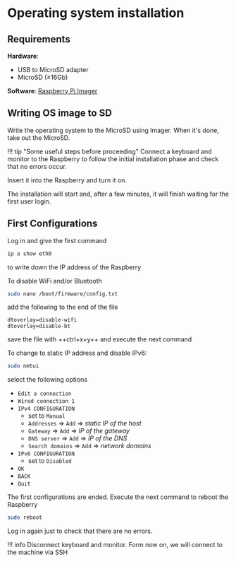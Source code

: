 # Operating system installation

## Requirements

**Hardware**:

- USB to MicroSD adapter
- MicroSD (&GreaterEqual;16Gb)

**Software**: [Raspberry Pi Imager](https://www.raspberrypi.com/software/)

## Writing OS image to SD

Write the operating system to the MicroSD using Imager. When it's done, take out the MicroSD.

!!! tip "Some useful steps before proceeding"
    Connect a keyboard and monitor to the Raspberry to follow the initial installation phase and check that no errors occur.

Insert it into the Raspberry and turn it on.

The installation will start and, after a few minutes, it will finish waiting for the first user login.

## First Configurations

Log in and give the first command

```sh
ip a show eth0
```

to write down the IP address of the Raspberry

To disable WiFi and/or Bluetooth

```sh
sudo nano /boot/firmware/config.txt
```

add the following to the end of the file

```text
dtoverlay=disable-wifi
dtoverlay=disable-bt
```

save the file with ++ctrl+x+y++ and execute the next command

To change to static IP address and disable IPv6:

```sh
sudo nmtui
```

select the following options

- `Edit a connection`
- `Wired connection 1`
- `IPv4 CONFIGURATION`
    - set to `Manual`
    - `Addresses` &rArr; `Add` &rArr; *static IP of the host*
    - `Gateway` &rArr; `Add` &rArr; *IP of the gateway*
    - `DNS server` &rArr; `Add` &rArr; *IP of the DNS*
    - `Search domains` &rArr; `Add` &rArr; *network domains*
- `IPv6 CONFIGURATION`
    - set to `Disabled`
- `OK`
- `BACK`
- `Quit`

The first configurations are ended. Execute the next command to reboot the Raspberry

```sh
sudo reboot
```

Log in again just to check that there are no errors.

!!! info
    Disconnect keyboard and monitor. Form now on, we will connect to the machine via SSH
